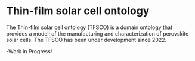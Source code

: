 

# Thin-film solar cell ontology
The Thin-film solar cell ontology (TFSCO) is a domain ontology that provides a modell  of the manufacturing and characterization of perovskite solar cells. The TFSCO has been under development since 2022. 

-Work in Progress!

